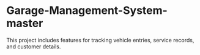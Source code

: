 # Garage-Management-System-master
This project includes features for tracking vehicle entries, service records, and customer details.
